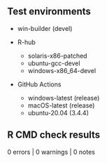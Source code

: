## Test environments

* win-builder (devel)

* R-hub
    * solaris-x86-patched
    * ubuntu-gcc-devel
    * windows-x86_64-devel

* GitHub Actions
    * windows-latest (release)
    * macOS-latest (release)
    * ubuntu-20.04 (3.4.4)

## R CMD check results

0 errors | 0 warnings | 0 notes
